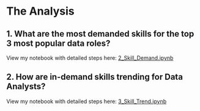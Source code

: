 # The Analysis

## 1. What are the most demanded skills for the top 3 most popular data roles?

View my notebook with detailed steps here:
[2_Skill_Demand.ipynb](2_Skill_Demand.ipynb)

## 2. How are in-demand skills trending for Data Analysts?

View my notebook with detailed steps here:
[3_Skill_Trend.ipynb](3_Skill_Trend.ipynb)